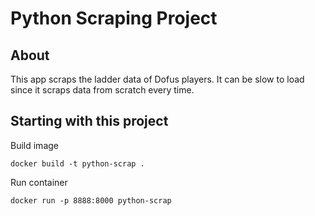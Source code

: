 # Python Scraping Project
## About
This app scraps the ladder data of Dofus players.
It can be slow to load since it scraps data from scratch every time.

## Starting with this project
Build image
```
docker build -t python-scrap .
```
Run container
```
docker run -p 8888:8000 python-scrap
```
